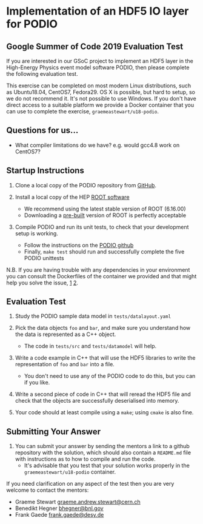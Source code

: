 # Implementation of an HDF5 IO layer for PODIO
## Google Summer of Code 2019 Evaluation Test

If you are interested in our GSoC project to implement an HDF5 layer
in the High-Energy Physics event model software PODIO, then please
complete the following evaluation test.

This exercise can be completed on most modern Linux distributions, such as
Ubuntu18.04, CentOS7, Fedora29. OS X is possible, but hard to setup, so we
do not recommend it. It's not possible to use Windows. If you don't have
direct access to a suitable platform we provide a Docker container that
you can use to complete the exercise, `graemeastewart/u18-podio`.

## Questions for us...

- What compiler limitations do we have? e.g. would gcc4.8 work on CentOS7?


## Startup Instructions

1. Clone a local copy of the PODIO repository from [GitHub](https://github.com/AIDASoft/podio).

1. Install a local copy of the HEP [ROOT software](https://root.cern.ch)
    - We recommend using the latest stable version of ROOT (6.16.00)
    - Downloading a [pre-built](https://root.cern.ch/content/release-61600) version of ROOT is perfectly acceptable

1. Compile PODIO and run its unit tests, to check that your development
   setup is working.
    - Follow the instructions on the [PODIO github](https://github.com/AIDASoft/podio/blob/master/README.md)
    - Finally, `make test` should run and successfully complete the five
      PODIO unittests

N.B. If you are having trouble with any dependencies in your environment
you can consult the Dockerfiles of the container we provided and that
might help you solve the issue, [1](https://github.com/graeme-a-stewart/hithe/blob/master/u18-dev/Dockerfile)
[2](https://github.com/graeme-a-stewart/hithe/blob/master/u18-podio/Dockerfile).

## Evaluation Test

1. Study the PODIO sample data model in `tests/datalayout.yaml`

1. Pick the data objects `foo` and `bar`, and make sure you understand
   how the data is represented as a C++ object.
    - The code in `tests/src` and `tests/datamodel` will help.

1. Write a code example in C++ that will use the HDF5 libraries to
   write the representation of `foo` and `bar` into a file.
    - You don't need to use any of the PODIO code to do this, but you
      can if you like.

1. Write a second piece of code in C++ that will reread the HDF5 file and
   check that the objects are successfully deserialised into memory.

1. Your code should at least compile using a `make`; using `cmake` is also
   fine.

## Submitting Your Answer

1. You can submit your answer by sending the mentors a link to a github
   repository with the solution, which should also contain a `README.md`
   file with instructions as to how to compile and run the code.
    - It's advisable that you test that your solution works properly
      in the `graemeastewart/u18-podio` container.

If you need clarification on any aspect of the test then you are very welcome
to contact the mentors:

- Graeme Stewart <graeme.andrew.stewart@cern.ch>
- Benedikt Hegner <bhegner@bnl.gov>
- Frank Gaede <frank.gaede@desy.de>
